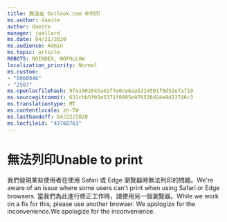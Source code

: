 ```yaml
---
title: 無法在 Outlook.com 中列印
ms.author: daeite
author: daeite
manager: joallard
ms.date: 04/21/2020
ms.audience: Admin
ms.topic: article
ROBOTS: NOINDEX, NOFOLLOW
localization_priority: Normal
ms.custom:
- "8000046"
- "2507"
ms.openlocfilehash: 9fe1902043a42f7e0ce6aa5214501f9d52e7af19
ms.sourcegitcommit: 631cbb5f03e5371f0995e976536d24e9d13746c3
ms.translationtype: MT
ms.contentlocale: zh-TW
ms.lasthandoff: 04/22/2020
ms.locfileid: "43760763"
---
```

# <a name="unable-to-print"></a><span data-ttu-id="7de82-102">無法列印</span><span class="sxs-lookup"><span data-stu-id="7de82-102">Unable to print</span></span>

<span data-ttu-id="7de82-103">我們發現某些使用者在使用 Safari 或 Edge 瀏覽器時無法列印的問題。</span><span class="sxs-lookup"><span data-stu-id="7de82-103">We're aware of an issue where some users can't print when using Safari or Edge browsers.</span></span> <span data-ttu-id="7de82-104">當我們為此進行修正工作時，請使用另一個瀏覽器。</span><span class="sxs-lookup"><span data-stu-id="7de82-104">While we work on a fix for this, please use another browser.</span></span> <span data-ttu-id="7de82-105">We apologize for the inconvenience.</span><span class="sxs-lookup"><span data-stu-id="7de82-105">We apologize for the inconvenience.</span></span>